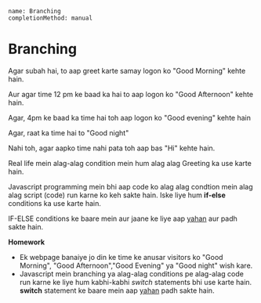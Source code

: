 ```ngMeta
name: Branching
completionMethod: manual
```

# Branching

Agar subah hai, to aap greet karte samay logon ko "Good Morning" kehte hain.

Aur agar time 12 pm ke baad ka hai to aap logon ko "Good Afternoon" kehte hain.

Agar, 4pm ke baad ka time hai toh aap logon ko "Good evening" kehte hain

Agar, raat ka time hai to "Good night"

Nahi toh, agar aapko time nahi pata toh aap bas "Hi" kehte hain.


Real life mein alag-alag condition mein hum alag alag Greeting ka use karte hain.

Javascript programming mein bhi aap code ko alag alag condtion mein alag alag script (code) run karne ko keh sakte hain.
Iske liye hum **if-else** conditions ka use karte hain.


IF-ELSE conditions ke baare mein aur jaane ke liye aap [yahan](https://www.w3schools.com/js/js_if_else.asp) aur padh sakte hain.


**Homework**

- Ek webpage banaiye jo din ke time ke anusar visitors ko "Good Morning", "Good Afternoon","Good Evening" ya "Good night" wish kare.
- Javascript mein branching ya alag-alag conditions pe alag-alag code run karne ke liye hum kabhi-kabhi *switch* statements bhi use karte hain. 
**switch** statement ke baare mein aap [yahan](https://developer.mozilla.org/en-US/docs/Web/JavaScript/Reference/Statements/switch) padh sakte hain.

